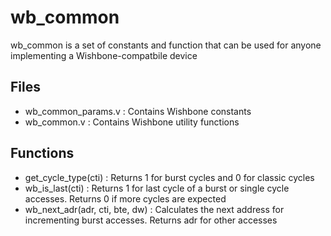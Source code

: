 wb_common
======

wb_common is a set of constants and function that can be used for anyone implementing a Wishbone-compatbile device

Files
-----

- wb_common_params.v : Contains Wishbone constants
- wb_common.v : Contains Wishbone utility functions

Functions
---------

- get_cycle_type(cti) : Returns 1 for burst cycles and 0 for classic cycles
- wb_is_last(cti) : Returns 1 for last cycle of a burst or single cycle accesses. Returns 0 if more cycles are expected
- wb_next_adr(adr, cti, bte, dw) : Calculates the next address for incrementing burst accesses. Returns adr for other accesses
